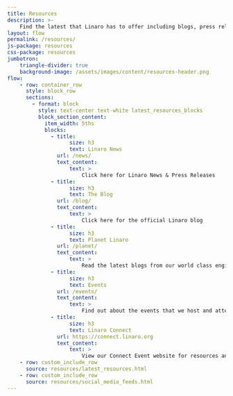 ```yaml
---
title: Resources
description: >-
    Find the latest that Linaro has to offer including blogs, press releases, presentations and videos.
layout: flow
permalink: /resources/
js-package: resources
css-package: resources
jumbotron:
    triangle-divider: true
    background-image: /assets/images/content/resources-header.png
flow:
    - row: container_row
      style: block_row
      sections:
        - format: block
          style: text-center text-white latest_resources_blocks
          block_section_content:
            item_width: 5ths
            blocks:
              - title:
                    size: h3
                    text: Linaro News
                url: /news/
                text_content:
                    text: >
                        Click here for Linaro News & Press Releases
              - title:
                    size: h3
                    text: The Blog
                url: /blog/
                text_content:
                    text: >
                        Click here for the official Linaro blog
              - title:
                    size: h3
                    text: Planet Linaro
                url: /planet/
                text_content:
                    text: >
                        Read the latest blogs from our world class engineers
              - title:
                    size: h3
                    text: Events
                url: /events/
                text_content:
                    text: >
                        Find out about the events that we host and attend.
              - title:
                    size: h3
                    text: Linaro Connect
                url: https://connect.linaro.org
                text_content:
                    text: >
                        View our Connect Event website for resources and more.
    - row: custom_include_row
      source: resources/latest_resources.html
    - row: custom_include_row
      source: resources/social_media_feeds.html
---
```

